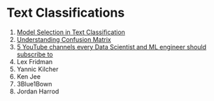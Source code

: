 # Text Classifications
1. [Model Selection in Text Classification]
2. [Understanding Confusion Matrix]
3. [5 YouTube channels every Data Scientist and ML engineer should subscribe to]
  1. Lex Fridman
  2. Yannic Kilcher
  3. Ken Jee
  4. 3Blue1Bown
  5. Jordan Harrod


[Model Selection in Text Classification]: https://towardsdatascience.com/model-selection-in-text-classification-ac13eedf6146
[Understanding Confusion Matrix]: https://towardsdatascience.com/understanding-confusion-matrix-a9ad42dcfd62
[5 YouTube channels every Data Scientist and ML engineer should subscribe to]: https://content.techgig.com/5-youtube-channels-every-data-scientist-and-ml-engineer-should-subscribe-to/amp_articleshow/79038413.cms

